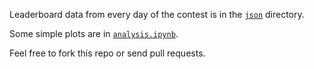 Leaderboard data from every day of the contest is in the [`json`](https://github.com/AdamStelmaszczyk/retro-leaderboard/tree/master/json) directory.

Some simple plots are in [`analysis.ipynb`](https://github.com/AdamStelmaszczyk/retro-leaderboard/blob/master/analysis.ipynb).

Feel free to fork this repo or send pull requests.
